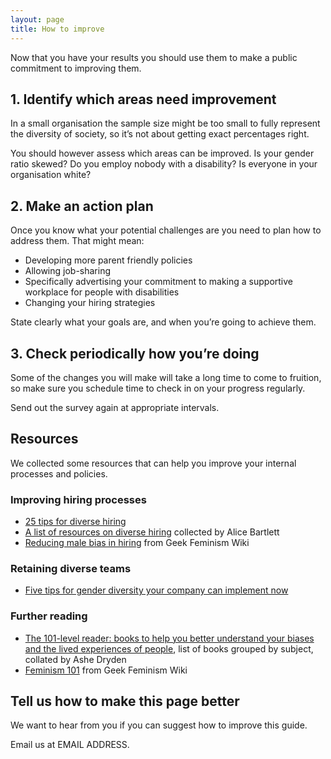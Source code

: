 ```yaml
---
layout: page
title: How to improve
---
```


Now that you have your results you should use them to make a public commitment to improving them.

## 1. Identify which areas need improvement

In a small organisation the sample size might be too small to fully represent the diversity of society, so it’s not about getting exact percentages right.

You should however assess which areas can be improved. Is your gender ratio skewed? Do you employ nobody with a disability? Is everyone in your organisation white?

## 2. Make an action plan

Once you know what your potential challenges are you need to plan how to address them. That might mean:

* Developing more parent friendly policies
* Allowing job-sharing
* Specifically advertising your commitment to making a supportive workplace for people with disabilities
* Changing your hiring strategies  

State clearly what your goals are, and when you’re going to achieve them.

## 3. Check periodically how you’re doing

Some of the changes you will make will take a long time to come to fruition, so make sure you schedule time to check in on your progress regularly.

Send out the survey again at appropriate intervals.

## Resources

We collected some resources that can help you improve your internal processes and policies.

### Improving hiring processes

* [25 tips for diverse hiring](https://modelviewculture.com/pieces/25-tips-for-diverse-hiring)
* [A list of resources on diverse hiring](https://gist.github.com/alicebartlett/fb4e9b675a3829f80e37) collected by Alice Bartlett
* [Reducing male bias in hiring](http://geekfeminism.wikia.com/wiki/Reducing_male_bias_in_hiring) from Geek Feminism Wiki

### Retaining diverse teams

* [Five tips for gender diversity your company can implement now](https://www.theguardian.com/women-in-leadership/2013/nov/28/five-tips-gender-diversity-at-work)

### Further reading

* [The 101-level reader: books to help you better understand your biases and the lived experiences of people](https://www.ashedryden.com/blog/the-101level-reader-books-to-help-you-better-understand-your-biases-and-the-lived-experiences), list of books grouped by subject, collated by Ashe Dryden
* [Feminism 101](http://geekfeminism.wikia.com/wiki/Feminism_101) from Geek Feminism Wiki

## Tell us how to make this page better

We want to hear from you if you can suggest how to improve this guide.

Email us at EMAIL ADDRESS.
